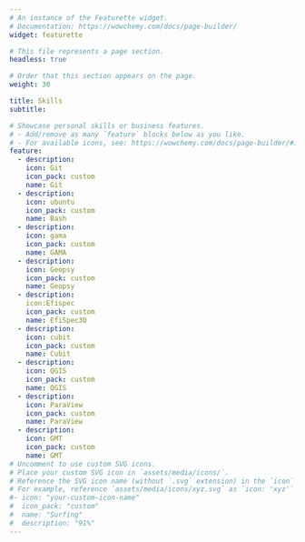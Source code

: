 ```yaml
---
# An instance of the Featurette widget.
# Documentation: https://wowchemy.com/docs/page-builder/
widget: featurette

# This file represents a page section.
headless: true

# Order that this section appears on the page.
weight: 30

title: Skills
subtitle:

# Showcase personal skills or business features.
# - Add/remove as many `feature` blocks below as you like.
# - For available icons, see: https://wowchemy.com/docs/page-builder/#icons
feature:
  - description: 
    icon: Git
    icon_pack: custom
    name: Git
  - description: 
    icon: ubuntu
    icon_pack: custom
    name: Bash
  - description: 
    icon: gama
    icon_pack: custom
    name: GAMA
  - description:
    icon: Geopsy
    icon_pack: custom
    name: Geopsy
  - description: 
    icon:Efispec
    icon_pack: custom
    name: EfiSpec3D
  - description: 
    icon: cubit
    icon_pack: custom
    name: Cubit
  - description:
    icon: QGIS 
    icon_pack: custom
    name: QGIS
  - description:
    icon: ParaView
    icon_pack: custom
    name: ParaView
  - description:
    icon: GMT
    icon_pack: custom
    name: GMT
# Uncomment to use custom SVG icons.
# Place your custom SVG icon in `assets/media/icons/`.
# Reference the SVG icon name (without `.svg` extension) in the `icon` field.
# For example, reference `assets/media/icons/xyz.svg` as `icon: 'xyz'`
#- icon: "your-custom-icon-name"
#  icon_pack: "custom"
#  name: "Surfing"
#  description: "91%"
---
```

